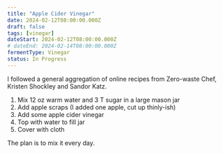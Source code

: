 ```yaml
---
title: "Apple Cider Vinegar"
date: 2024-02-12T08:00:00.000Z
draft: false
tags: [vinegar]
dateStart: 2024-02-12T08:00:00.000Z
# dateEnd: 2024-02-14T08:00:00.000Z
fermentType: Vinegar
status: In Progress
---
```


I followed a general aggregation of online recipes from Zero-waste Chef, Kristen Shockley and Sandor Katz.

1. Mix 12 oz warm water and 3 T sugar in a large mason jar
2. Add apple scraps (I added one apple, cut up thinly-ish)
3. Add some apple cider vinegar
4. Top with water to fill jar
5. Cover with cloth

The plan is to mix it every day.

